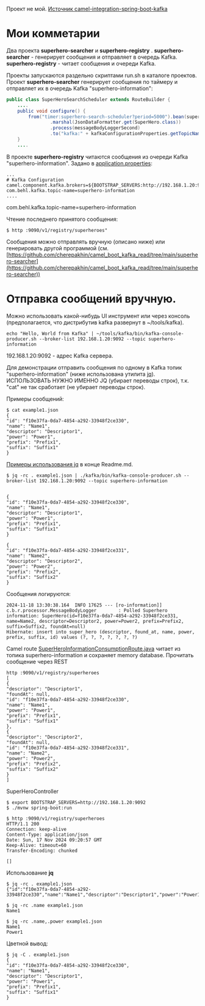 Проект не мой.
[Источник camel-integration-spring-boot-kafka](https://github.com/hardikSinghBehl/camel-integration-spring-boot-kafka)

# Мои комметарии

Два проекта __superhero-searcher__ и __superhero-registry__ .
__superhero-searcher__ - генерирует сообщения и отправляет в очередь Kafka.
__superhero-registry__ - читает сообщения и очереди Kafka.

Проекты запускаются раздельно скриптами run.sh в каталоге проектов.
Проект __superhero-searcher__ генерирует сообщения по таймеру и отправляет их в очередь Kafka "superhero-information":

````java
public class SuperHeroSearchScheduler extends RouteBuilder {
    ....
    public void configure() {
        from("timer:superhero-search-scheduler?period=5000").bean(superHeroSearcher).process(messageBodyLogger)
                .marshal(JsonDataFormatter.get(SuperHero.class))
                .process(messageBodyLoggerSecond)
                .to("kafka:" + kafkaConfigurationProperties.getTopicName()); // topic "superhero-information"
    }
    ....
````

В проекте __superhero-registry__ читаются сообщения из очереди Kafka "superhero-information". Задано в [application.properties](https://github.com/cherepakhin/camel_boot_kafka_read/blob/main/superhero-registry/src/main/resources/application.properties):

````properties
...
# Kafka Configuration
camel.component.kafka.brokers=${BOOTSTRAP_SERVERS:http://192.168.1.20:9092}
com.behl.kafka.topic-name=superhero-information
....
````

com.behl.kafka.topic-name=superhero-information


Чтение последнего принятого сообщения:

````shell
$ http :9090/v1/registry/superheroes" 
````

Сообщения можно отправлять вручную (описано ниже) или генерировать другой программой 
(см. [https://github.com/cherepakhin/camel_boot_kafka_read/tree/main/superhero-searcher](https://github.com/cherepakhin/camel_boot_kafka_read/tree/main/superhero-searcher))


# Отправка сообщений вручную.

Можно использовать какой-нибудь UI инструмент или через консоль (предполагается, что дистрибутив kafka развернут в ~/tools/kafka).

````shell
echo "Hello, World from Kafka" | ~/tools/kafka/bin/kafka-console-producer.sh --broker-list 192.168.1.20:9092 --topic superhero-information
````

192.168.1.20:9092 - адрес Kafka сервера.

Для демонстрации отправить сообщения по одному в Kafka топик "superhero-information" (ниже использована утилита  [jq](https://www.baeldung.com/linux/jq-command-json)). ИСПОЛЬЗОВАТЬ НУЖНО ИМЕННО JQ (убирает переводы строк), т.к. "cat" не так сработает (не убирает переводы строк).

Примеры сообщений:
````shell
$ cat example1.json
{
"id": "f10e37fa-0da7-4854-a292-33948f2ce330",
"name": "Name1",
"descriptor": "Descriptor1",
"power": "Power1",
"prefix": "Prefix1",
"suffix": "Suffix1"
}
````

[Примеры использования jq](#jq_example) в конце Readme.md.

````shell
$ jq -rc . example1.json | ./kafka/bin/kafka-console-producer.sh --broker-list 192.168.1.20:9092 --topic superhero-information


{
"id": "f10e37fa-0da7-4854-a292-33948f2ce330",
"name": "Name1",
"descriptor": "Descriptor1",
"power": "Power1",
"prefix": "Prefix1",
"suffix": "Suffix1"
}

{
"id": "f10e37fa-0da7-4854-a292-33948f2ce331",
"name": "Name2",
"descriptor": "Descriptor2",
"power": "Power2",
"prefix": "Prefix2",
"suffix": "Suffix2"
}
````

Сообщения логируются:

````shell
2024-11-18 13:30:38.164  INFO 17625 --- [ro-information]] c.b.r.processor.MessageBodyLogger        : Polled Superhero information: SuperHero(id=f10e37fa-0da7-4854-a292-33948f2ce331, name=Name2, descriptor=Descriptor2, power=Power2, prefix=Prefix2, suffix=Suffix2, foundAt=null)
Hibernate: insert into super_hero (descriptor, found_at, name, power, prefix, suffix, id) values (?, ?, ?, ?, ?, ?, ?)
````

Camel route [SuperHeroInformationConsumptionRoute.java](https://github.com/cherepakhin/camel_boot_kafka_read/blob/main/superhero-searcher/src/main/java/com/behl/searcher/route/SuperHeroSearchScheduler.java) читает из топика superhero-information и сохраняет memory database. Прочитать сообщение через REST 

````shell
http :9090/v1/registry/superheroes
[
{
"descriptor": "Descriptor1",
"foundAt": null,
"id": "f10e37fa-0da7-4854-a292-33948f2ce330",
"name": "Name1",
"power": "Power1",
"prefix": "Prefix1",
"suffix": "Suffix1"
},
{
"descriptor": "Descriptor2",
"foundAt": null,
"id": "f10e37fa-0da7-4854-a292-33948f2ce331",
"name": "Name2",
"power": "Power2",
"prefix": "Prefix2",
"suffix": "Suffix2"
}
]
````


SuperHeroController

````shell
$ export BOOTSTRAP_SERVERS=http://192.168.1.20:9092
$ ./mvnw spring-boot:run

$ http :9090/v1/registry/superheroes
HTTP/1.1 200
Connection: keep-alive
Content-Type: application/json
Date: Sun, 17 Nov 2024 09:20:57 GMT
Keep-Alive: timeout=60
Transfer-Encoding: chunked

[]
````

<a id="jq_example"></a>
Использование __jq__

````shell
$ jq -rc . example1.json
{"id":"f10e37fa-0da7-4854-a292-33948f2ce330","name":"Name1","descriptor":"Descriptor1","power":"Power1","prefix":"Prefix1","suffix":"Suffix1"}

$ jq -rc .name example1.json
Name1

$ jq -rc .name,.power example1.json
Name1
Power1
````

Цветной вывод:
````shell
$ jq -C . example1.json
{
"id": "f10e37fa-0da7-4854-a292-33948f2ce330",
"name": "Name1",
"descriptor": "Descriptor1",
"power": "Power1",
"prefix": "Prefix1",
"suffix": "Suffix1"
}
````
